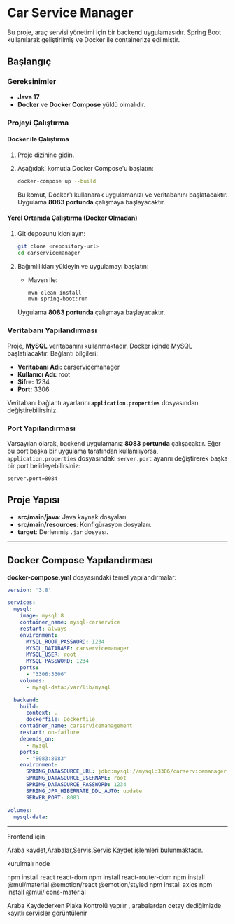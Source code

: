 
# Car Service Manager

Bu proje, araç servisi yönetimi için bir backend uygulamasıdır. Spring Boot kullanılarak geliştirilmiş ve Docker ile containerize edilmiştir.

## Başlangıç

### Gereksinimler

- **Java 17** 
- **Docker** ve **Docker Compose** yüklü olmalıdır.

### Projeyi Çalıştırma

#### Docker ile Çalıştırma

1. Proje dizinine gidin.
   
2. Aşağıdaki komutla Docker Compose'u başlatın:
   
   ```bash
   docker-compose up --build
   ```

   Bu komut, Docker'ı kullanarak uygulamanızı ve veritabanını başlatacaktır. Uygulama **8083 portunda** çalışmaya başlayacaktır.

#### Yerel Ortamda Çalıştırma (Docker Olmadan)

1. Git deposunu klonlayın:

   ```bash
   git clone <repository-url>
   cd carservicemanager
   ```

2. Bağımlılıkları yükleyin ve uygulamayı başlatın:

   - Maven ile:
     
     ```bash
     mvn clean install
     mvn spring-boot:run
     ```

   
   Uygulama **8083 portunda** çalışmaya başlayacaktır.

### Veritabanı Yapılandırması

Proje, **MySQL** veritabanını kullanmaktadır. Docker içinde MySQL başlatılacaktır. Bağlantı bilgileri:

- **Veritabanı Adı:** carservicemanager
- **Kullanıcı Adı:** root
- **Şifre:** 1234
- **Port:** 3306

Veritabanı bağlantı ayarlarını **`application.properties`** dosyasından değiştirebilirsiniz.

### Port Yapılandırması

Varsayılan olarak, backend uygulamanız **8083 portunda** çalışacaktır. Eğer bu port başka bir uygulama tarafından kullanılıyorsa, `application.properties` dosyasındaki `server.port` ayarını değiştirerek başka bir port belirleyebilirsiniz:

```properties
server.port=8084
```

## Proje Yapısı

- **src/main/java**: Java kaynak dosyaları.
- **src/main/resources**: Konfigürasyon dosyaları.
- **target**: Derlenmiş `.jar` dosyası.

---

## Docker Compose Yapılandırması

**docker-compose.yml** dosyasındaki temel yapılandırmalar:

```yaml
version: '3.8'

services:
  mysql:
    image: mysql:8
    container_name: mysql-carservice
    restart: always
    environment:
      MYSQL_ROOT_PASSWORD: 1234
      MYSQL_DATABASE: carservicemanager
      MYSQL_USER: root
      MYSQL_PASSWORD: 1234
    ports:
      - "3306:3306"
    volumes:
      - mysql-data:/var/lib/mysql

  backend:
    build:
      context: .
      dockerfile: Dockerfile
    container_name: carservicemanagement
    restart: on-failure
    depends_on:
      - mysql
    ports:
      - "8083:8083"
    environment:
      SPRING_DATASOURCE_URL: jdbc:mysql://mysql:3306/carservicemanager
      SPRING_DATASOURCE_USERNAME: root
      SPRING_DATASOURCE_PASSWORD: 1234
      SPRING_JPA_HIBERNATE_DDL_AUTO: update
      SERVER_PORT: 8083

volumes:
  mysql-data:
```

---
Frontend için

Araba kaydet,Arabalar,Servis,Servis Kaydet işlemleri bulunmaktadır.

kurulmalı
node 

npm install react react-dom
npm install react-router-dom
npm install @mui/material @emotion/react @emotion/styled
npm install axios
npm install @mui/icons-material

Araba Kaydederken Plaka Kontrolü yapılır ,
arabalardan detay dediğimizde kayıtlı servisler görüntülenir



